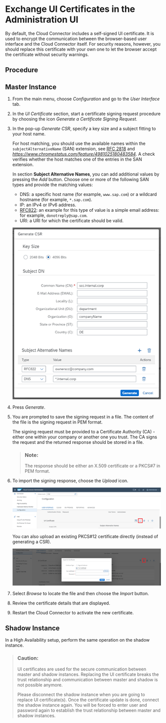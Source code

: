 <!-- loiob70bf164a6e6498b8bf1f459554609f5 -->

# Exchange UI Certificates in the Administration UI

By default, the Cloud Connector includes a self-signed UI certificate. It is used to encrypt the communication between the browser-based user interface and the Cloud Connector itself. For security reasons, however, you should replace this certificate with your own one to let the browser accept the certificate without security warnings.

<a name="concept_jhp_ydl_cs"/>

<!-- concept\_jhp\_ydl\_cs -->

## Procedure



## Master Instance

1.  From the main menu, choose *Configuration* and go to the *User Interface* tab.
2.  In the *UI Certificate* section, start a certificate signing request procedure by choosing the icon *Generate a Certificate Signing Request*.
3.  In the pop-up *Generate CSR*, specify a key size and a subject fitting to your host name.

    For host matching, you should use the available names within the `subjectAlternativeName` \(SAN\) extension, see [RFC 2818](https://tools.ietf.org/html/rfc2818) and *https://www.chromestatus.com/feature/4981025180483584*. A check verifies whether the host matches one of the entries in the SAN extension.

    In section **Subject Alternative Names**, you can add additional values by pressing the *Add* button. Choose one or more of the following SAN types and provide the matching values:

    -   DNS: a specific host name \(for example, `www.sap.com`\) or a wildcard hostname \(for example, `*.sap.com`\).
    -   IP: an IPv4 or IPv6 address.
    -   [RFC822](https://tools.ietf.org/html/rfc822): an example for this type of value is a simple email address: for example, `donotreply@sap.com`.
    -   URI: a URI for which the certificate should be valid.

    ![](images/SCC_Exchange_UI_Certificates_-_Generate_CSR_ebeafe4.png)

4.  Press *Generate*.
5.  You are prompted to save the signing request in a file. The content of the file is the signing request in PEM format.

    The signing request must be provided to a Certificate Authority \(CA\) - either one within your company or another one you trust. The CA signs the request and the returned response should be stored in a file.

    > ### Note:  
    > The response should be either an X.509 certificate or a PKCS\#7 in PEM format.

6.  To import the signing response, choose the *Upload* icon.

    ![](images/SCC_Exchange_UI_Certificates_-_2_13_0430eef.png)

    You can also upload an existing PKCS\#12 certificate directly \(instead of generating a CSR\).

    ![](images/ExchangeUICertificates_2_13_PKCS_12_60499b9.png)

7.  Select *Browse* to locate the file and then choose the *Import* button.
8.  Review the certificate details that are displayed.
9.  Restart the Cloud Connector to activate the new certificate.



## Shadow Instance

In a High Availability setup, perform the same operation on the shadow instance.

> ### Caution:  
> UI certificates are used for the secure communication between master and shadow instances. Replacing the UI certificate breaks the trust relationship and communication between master and shadow is not possible anymore.
> 
> Please disconnect the shadow instance when you are going to replace UI certificate\(s\). Once the certificate update is done, connect the shadow instance again. You will be forced to enter user and password again to establish the trust relationship between master and shadow instances.

